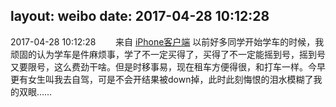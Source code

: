 layout: weibo
date: 2017-04-28 10:12:28
---
<meta name="referrer" content="no-referrer" />

2017-04-28 10:12:28  &nbsp;&nbsp;&nbsp;&nbsp;&nbsp;&nbsp; 来自 <a href="http://app.weibo.com/t/feed/9ksdit" rel="nofollow">iPhone客户端</a>
以前好多同学开始学车的时候，我顽固的认为学车是件麻烦事，学了不一定买得了，买得了不一定能摇到号，摇到号又要限号，这么费劲干啥。但是时移事易，现在租车方便得很，和打车一样。今早更有女生叫我去自驾，可是不会开结果被down掉，此时此刻悔恨的泪水模糊了我的双眼…… ​​​
